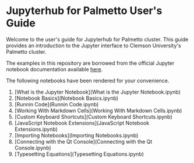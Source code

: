 # Jupyterhub for Palmetto User's Guide

Welcome to the user's guide for
Jupyterhub for Palmetto cluster.
This guide provides an introduction to the Jupyter interface
to Clemson University's Palmetto cluster.

The examples in this repository are borrowed from
the official Jupyter notebook documentation
available [here](https://github.com/jupyter/notebook).

The following notebooks have been rendered for your convenience.

1. [What is the Jupyter Notebook](What is the Jupyter Notebook.ipynb)
1. [Notebook Basics](Notebook Basics.ipynb)
1. [Runnin Code](Runnin Code.ipynb)
1. [Working With Markdown Cells](Working With Markdown Cells.ipynb)
1. [Custom Keyboard Shortcuts](Custom Keyboard Shortcuts.ipynb)
1. [JavaScript Notebook Extensions](JavaScript Notebook Extensions.ipynb)
1. [Importing Notebooks](Importing Notebooks.ipynb)
1. [Connecting with the Qt Console](Connecting with the Qt Console.ipynb)
1. [Typesetting Equations](Typesetting Equations.ipynb)
